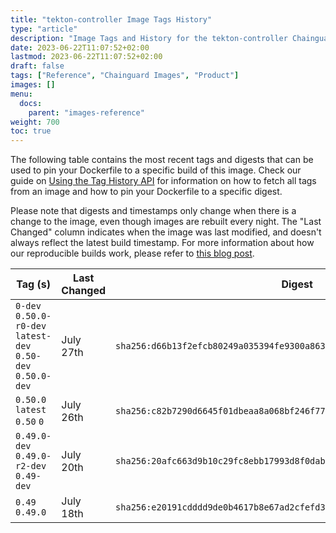 ```yaml
---
title: "tekton-controller Image Tags History"
type: "article"
description: "Image Tags and History for the tekton-controller Chainguard Image"
date: 2023-06-22T11:07:52+02:00
lastmod: 2023-06-22T11:07:52+02:00
draft: false
tags: ["Reference", "Chainguard Images", "Product"]
images: []
menu:
  docs:
    parent: "images-reference"
weight: 700
toc: true
---
```


The following table contains the most recent tags and digests that can be used to pin your Dockerfile to a specific build of this image. Check our guide on [Using the Tag History API](/chainguard/chainguard-images/using-the-tag-history-api/) for information on how to fetch all tags from an image and how to pin your Dockerfile to a specific digest.

Please note that digests and timestamps only change when there is a change to the image, even though images are rebuilt every night. The "Last Changed" column indicates when the image was last modified, and doesn't always reflect the latest build timestamp. For more information about how our reproducible builds work, please refer to [this blog post](https://www.chainguard.dev/unchained/reproducing-chainguards-reproducible-image-builds).

| Tag (s)                                                       | Last Changed | Digest                                                                    |
|---------------------------------------------------------------|--------------|---------------------------------------------------------------------------|
|  `0-dev` `0.50.0-r0-dev` `latest-dev` `0.50-dev` `0.50.0-dev` | July 27th    | `sha256:d66b13f2efcb80249a035394fe9300a863f43d28be0e3340ec34af27eec5b973` |
|  `0.50.0` `latest` `0.50` `0`                                 | July 26th    | `sha256:c82b7290d6645f01dbeaa8a068bf246f772a305317769040e43530e1c2b829ec` |
|  `0.49.0-dev` `0.49.0-r2-dev` `0.49-dev`                      | July 20th    | `sha256:20afc663d9b10c29fc8ebb17993d8f0dab817c3872903172be3a521c7f416211` |
|  `0.49` `0.49.0`                                              | July 18th    | `sha256:e20191cdddd9de0b4617b8e67ad2cfefd37f8085ee64fa4e38471d4f7da74a9b` |
